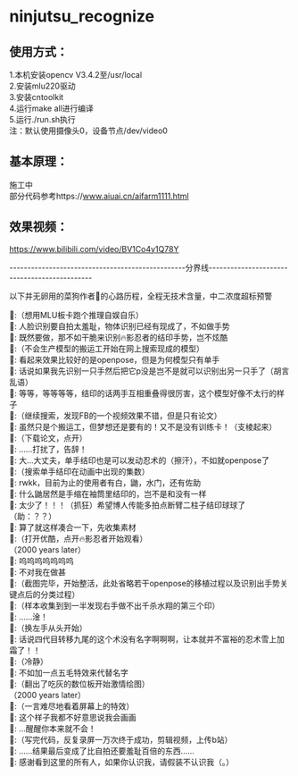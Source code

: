 # ninjutsu_recognize
## 使用方式：  
1.本机安装opencv V3.4.2至/usr/local  
2.安装mlu220驱动  
3.安装cntoolkit  
4.运行make all进行编译  
5.运行./run.sh执行  
注：默认使用摄像头0，设备节点/dev/video0  

## 基本原理：  
施工中  
部分代码参考https://www.aiuai.cn/aifarm1111.html  

##  效果视频：  
https://www.bilibili.com/video/BV1Co4y1Q78Y  

-------------------------------------------------分界线---------------------------------------------

以下并无卵用的菜狗作者🐶的心路历程，全程无技术含量，中二浓度超标预警  

🐶:（想用MLU板卡跑个推理自娱自乐）  
🐶: 人脸识别要自拍太羞耻，物体识别已经有现成了，不如做手势  
🐶: 既然要做，那不如干脆来识别🔥影忍者的结印手势，岂不炫酷  
🐶:（不会生产模型的搬运工开始在网上搜索现成的模型）  
🐶: 看起来效果比较好的是openpose，但是为何模型只有单手  
🐶: 话说如果我先识别一只手然后把它p没是岂不是就可以识别出另一只手了（胡言乱语）  
🐶: 等等，等等等等，结印的话两手互相重叠得很厉害，这个模型好像不太行的样子  
🐶:（继续搜索，发现FB的一个视频效果不错，但是只有论文）  
🐶: 虽然只是个搬运工，但梦想还是要有的！又不是没有训练卡！（支棱起来）  
🐶:（下载论文，点开）  
🐶: ......打扰了，告辞！  
🐶: 大...大丈夫，单手结印也是可以发动忍术的（擦汗），不如就openpose了  
🐶:（搜索单手结印在动画中出现的集数）  
🐶: rwkk，目前为止的使用者有白，鼬，水门，还有佐助  
🐶: 什么鼬居然是手缩在袖筒里结印的，岂不是和没有一样  
🐶: 太少了！！！（抓狂）希望博人传能多拍点断臂二柱子结印球球了（助：？？）  
🐶: 算了就这样凑合一下，先收集素材  
🐶:（打开优酷，点开🔥影忍者开始观看）  
（2000 years later）   
🐶: 呜呜呜呜呜呜呜  
🐶: 不对我在做甚  
🐶:（截图完毕，开始整活，此处省略若干openpose的移植过程以及识别出手势关键点后的分类过程）  
🐶:（样本收集到到一半发现右手做不出千杀水翔的第三个印）  
🐶: ......淦！  
🐶:（换左手从头开始）  
🐶: 话说四代目转移九尾的这个术没有名字啊啊啊，让本就并不富裕的忍术雪上加霜了！！  
🐶:（冷静）  
🐶: 不如加一点五毛特效来代替名字  
🐶:（翻出了吃灰的数位板开始激情绘图）  
（2000 years later）  
🐶:（一言难尽地看着屏幕上的特效）  
🐶: 这个样子我都不好意思说我会画画  
🐶: ...醒醒你本来就不会！  
🐶:（写完代码，反复录屏一万次终于成功，剪辑视频，上传b站）  
🐶: ......结果最后变成了比自拍还要羞耻百倍的东西......  
🐶: 感谢看到这里的所有人，如果你认识我，请假装不认识我（。）  
